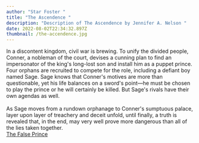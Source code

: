 ```yaml
---
author: "Star Foster "
title: "The Ascendence "
description: "Description of The Ascendence by Jennifer A. Nelson "
date: 2022-08-02T22:34:32.897Z
thumbnail: /the-accendence.jpg
---
```

In a discontent kingdom, civil war is brewing. To unify the divided people, Conner, a nobleman of the court, devises a cunning plan to find an impersonator of the king's long-lost son and install him as a puppet prince. Four orphans are recruited to compete for the role, including a defiant boy named Sage. Sage knows that Conner's motives are more than questionable, yet his life balances on a sword's point—he must be chosen to play the prince or he will certainly be killed. But Sage's rivals have their own agendas as well.\
\
As Sage moves from a rundown orphanage to Conner's sumptuous palace, layer upon layer of treachery and deceit unfold, until finally, a truth is revealed that, in the end, may very well prove more dangerous than all of the lies taken together. [](https://www.goodreads.com/book/show/12432220-the-false-prince#)\
[The False Prince](https://www.goodreads.com/book/show/12432220-the-false-prince)